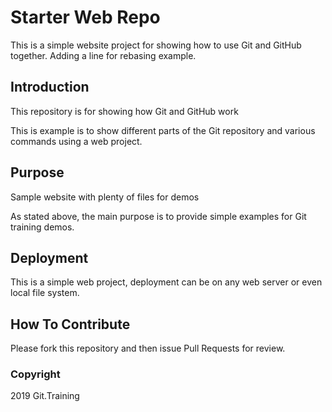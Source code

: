 # Starter Web Repo

This is a simple website project for showing how to use Git and GitHub together. Adding a line for
rebasing example.

## Introduction
This repository is for showing how Git and GitHub work

This is example is to show different parts of the Git repository and various commands using 
a web project.

## Purpose
Sample website with plenty of files for demos

As stated above, the main purpose is to provide simple examples for Git training demos.

## Deployment

This is a simple web project, deployment can be on any web server or even local file system.

## How To Contribute

Please fork this repository and then issue Pull Requests for review.

### Copyright

2019 Git.Training